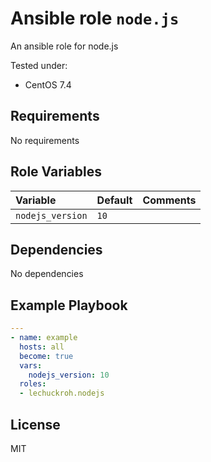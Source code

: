 # Ansible role `node.js`

An ansible role for node.js

Tested under:
* CentOS 7.4

## Requirements

No requirements

## Role Variables

| Variable               | Default | Comments                |
|:-----------------------|:--------|:------------------------|
| `nodejs_version`       | `10`    |                         |

## Dependencies

No dependencies

## Example Playbook

```yaml
---
- name: example
  hosts: all
  become: true
  vars:
    nodejs_version: 10
  roles:
  - lechuckroh.nodejs
```

## License
MIT
